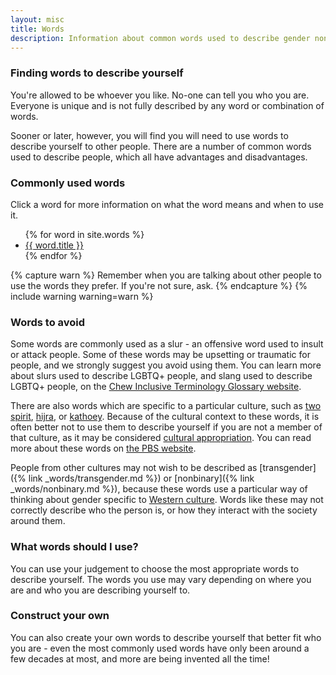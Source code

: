 ```yaml
---
layout: misc
title: Words
description: Information about common words used to describe gender non-conforming people in the UK
---
```


### Finding words to describe yourself

You're allowed to be whoever you like. No-one can tell you who you are. Everyone is unique and is not fully described by any word or combination of words.

Sooner or later, however, you will find you will need to use words to describe yourself to other people. There are a number of common words used to describe people, which all have advantages and disadvantages.

### Commonly used words

Click a word for more information on what the word means and when to use it.

<ul class="wordlist">
{% for word in site.words %}
<li><a href="{{ word.url | relative_url }}">{{ word.title }}</a></li>
{% endfor %}
</ul>

{% capture warn %}
Remember when you are talking about other people to use the words they prefer. If you're not sure, ask.
{% endcapture %}
{% include warning warning=warn %}

### Words to avoid

Some words are commonly used as a slur - an offensive word used to insult or attack people. Some of these words may be upsetting or traumatic for people, and we strongly suggest you avoid using them. You can learn more about slurs used to describe LGBTQ+ people, and slang used to describe LGBTQ+ people, on the [Chew Inclusive Terminology Glossary website](https://itg.nls.uk/wiki/LGBTQIA%2B_Slurs_and_Slang).

There are also words which are specific to a particular culture, such as [two spirit](https://en.wikipedia.org/wiki/Two-Spirit), [hijra](https://en.wikipedia.org/wiki/Hijra_(South_Asia)), or [kathoey](https://en.wikipedia.org/wiki/Kathoey). Because of the cultural context to these words, it is often better not to use them to describe yourself if you are not a member of that culture, as it may be considered [cultural appropriation](https://en.wikipedia.org/wiki/Cultural_appropriation). You can read more about these words on [the PBS website](https://www.pbs.org/independentlens/content/two-spirits_map-html/).

People from other cultures may not wish to be described as [transgender]({% link _words/transgender.md %}) or [nonbinary]({% link _words/nonbinary.md %}), because these words use a particular way of thinking about gender specific to [Western culture](https://en.wikipedia.org/wiki/Western_culture). Words like these may not correctly describe who the person is, or how they interact with the society around them.

### What words should I use?

You can use your judgement to choose the most appropriate words to describe yourself. The words you use may vary depending on where you are and who you are describing yourself to.

### Construct your own

You can also create your own words to describe yourself that better fit who you are - even the most commonly used words have only been around a few decades at most, and more are being invented all the time!
